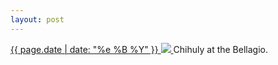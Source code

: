 ```yaml
---
layout: post
---
```


<p>
  <a href="/257">
    <time>{{ page.date | date: "%e %B %Y" }}</time>
    <img src="https://s3.amazonaws.com/life.aaronjgreenberg.com/257.jpg">
  </a>
  Chihuly at the Bellagio.
</p>
